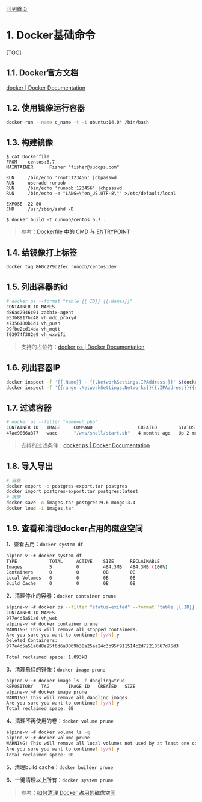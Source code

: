 [回到首页](../README.md)

# 1. Docker基础命令

[TOC]

## 1.1. Docker官方文档

[docker | Docker Documentation](https://docs.docker.com/engine/reference/commandline/docker/)

## 1.2. 使用镜像运行容器

```bash
docker run --name c_name -t -i ubuntu:14.04 /bin/bash 
```

## 1.3. 构建镜像

```
$ cat Dockerfile 
FROM    centos:6.7
MAINTAINER      Fisher "fisher@sudops.com"

RUN     /bin/echo 'root:123456' |chpasswd
RUN     useradd runoob
RUN     /bin/echo 'runoob:123456' |chpasswd
RUN     /bin/echo -e "LANG=\"en_US.UTF-8\"" >/etc/default/local

EXPOSE  22 80
CMD     /usr/sbin/sshd -D

$ docker build -t runoob/centos:6.7 .
```

> 参考：[Dockerfile 中的 CMD 与 ENTRYPOINT](https://www.cnblogs.com/sparkdev/p/8461576.html)

## 1.4. 给镜像打上标签

```bash
docker tag 860c279d2fec runoob/centos:dev
```

## 1.5. 列出容器的id

```bash
# docker ps --format "table {{.ID}} {{.Names}}"
CONTAINER ID NAMES
d86ac2946c01 zabbix-agent
e53b8917bc48 vh_mdq_proxyd
e7356180b1d1 vh_push
99fbe2cd14da vh_mqtt
f03974f382e9 vh_wxwifi
```

> 支持的占位符：[docker ps | Docker Documentation](https://docs.docker.com/engine/reference/commandline/ps/#formatting)

## 1.6. 列出容器IP

```bash
docker inspect -f '{{.Name}} - {{.NetworkSettings.IPAddress }}' $(docker ps -aq)
docker inspect -f '{{range .NetworkSettings.Networks}}{{.IPAddress}}{{end}}' container_name_or_id
```

## 1.7. 过滤容器

```bash
# docker ps --filter "name=vh_php"
CONTAINER ID   IMAGE     COMMAND                 CREATED        STATUS        PORTS     NAMES
47ae9866a377   wacc      "/wns/shell/start.sh"   4 months ago   Up 2 months             vh_php
```

> 支持的过滤条件：[docker ps | Docker Documentation](https://docs.docker.com/engine/reference/commandline/ps/#filtering)

## 1.8. 导入导出

```bash
# 容器
docker export -o postgres-export.tar postgres
docker import postgres-export.tar postgres:latest
# 镜像
docker save -o images.tar postgres:9.6 mongo:3.4
docker load -i images.tar
```

## 1.9. 查看和清理docker占用的磁盘空间

1、查看占用：`docker system df`

```bash
alpine-v:~# docker system df 
TYPE            TOTAL     ACTIVE    SIZE      RECLAIMABLE
Images          5         0         484.3MB   484.3MB (100%)
Containers      0         0         0B        0B
Local Volumes   0         0         0B        0B
Build Cache     0         0         0B        0B
```

2、清理停止的容器：`docker container prune`

```bash
alpine-v:~# docker ps --filter "status=exited" --format "table {{.ID}} {{.Names}}"
CONTAINER ID NAMES
977e4d5a51a6 vh_web
alpine-v:~# docker container prune
WARNING! This will remove all stopped containers.
Are you sure you want to continue? [y/N] y
Deleted Containers:
977e4d5a51a6d8e95f6d6a3069b38a25aa24c3b95f911514c2d72218567d75d3

Total reclaimed space: 1.093kB
```

3、清理悬挂的镜像：`docker image prune`

```bash
alpine-v:~# docker image ls -f dangling=true
REPOSITORY   TAG       IMAGE ID   CREATED   SIZE
alpine-v:~# docker image prune
WARNING! This will remove all dangling images.
Are you sure you want to continue? [y/N] y
Total reclaimed space: 0B
```

4、清理不再使用的卷：`docker volume prune`

```bash
alpine-v:~# docker volume ls -q
alpine-v:~# docker volume prune
WARNING! This will remove all local volumes not used by at least one container.
Are you sure you want to continue? [y/N] y
Total reclaimed space: 0B
```

5、清理build cache：`docker builder prune`

6、一键清理以上所有：`docker system prune`

> 参考：[如何清理 Docker 占用的磁盘空间](https://segmentfault.com/a/1190000021473320)




